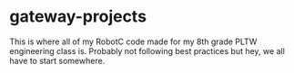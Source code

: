 # gateway-projects
This is where all of my RobotC code made for my 8th grade PLTW engineering class is. Probably not following best practices but hey, we all have to start somewhere.
